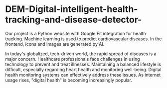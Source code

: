 # DEM-Digital-intelligent-health-tracking-and-disease-detector-
Our project is a Python website with Google Fit integration for health tracking. Machine learning is used to predict cardiovascular diseases. In the frontend, icons and images are generated by AI.

In today's globalized, tech-driven world, the rapid spread of diseases is a major concern. Healthcare professionals face challenges in using technology to prevent and treat illnesses. Maintaining a balanced lifestyle is difficult, especially regarding heart health and monitoring well-being. Digital health monitoring systems can effectively address these issues. As internet usage rises, "digital health" is becoming increasingly popular.


